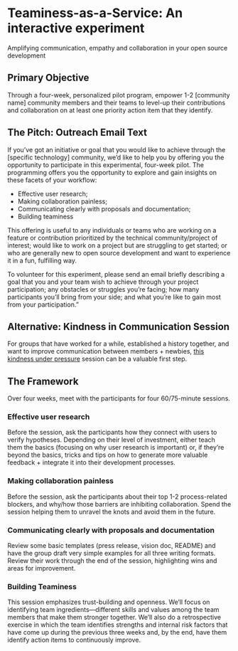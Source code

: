 # Teaminess-as-a-Service: An interactive experiment
Amplifying communication, empathy and collaboration in your open source development 

## Primary Objective 
Through a four-week, personalized pilot program, empower 1-2 [community name] community members and their teams to level-up their contributions and collaboration on at least one priority action item that they identify. 

## The Pitch: Outreach Email Text
If you’ve got an initiative or goal that you would like to achieve through the [specific technology] community, we’d like to help you by offering you the opportunity to participate in this experimental, four-week pilot. The programming offers you the opportunity to explore and gain insights on these facets of your workflow: 

* Effective user research; 
* Making collaboration painless; 
* Communicating clearly with proposals and documentation; 
* Building teaminess

This offering is useful to any individuals or teams who are working on a feature or contribution prioritized by the technical community/project of interest; would like to work on a project but are struggling to get started; or who are generally new to open source development and want to experience it in a fun, fulfilling way.

To volunteer for this experiment, please send an email briefly describing a goal that you and your team wish to achieve through your project participation; any obstacles or struggles you’re facing; how many participants you’ll bring from your side; and what you’re like to gain most from your participation.”

## Alternative: Kindness in Communication Session
For groups that have worked for a while, established a history together, and want to improve communication between members + newbies, [this kindness under pressure](https://github.com/LappleApple/Teaminess-as-a-Service/blob/master/Kindness-Under-Pressure.md) session can be a valuable first step.

## The Framework
Over four weeks, meet with the participants for four 60/75-minute sessions.

### Effective user research
Before the session, ask the participants how they connect with users to verify hypotheses. Depending on their level of investment, either teach them the basics (focusing on why user research is important) or, if they’re beyond the basics, tricks and tips on how to generate more valuable feedback + integrate it into their development processes. 

### Making collaboration painless
Before the session, ask the participants about their top 1-2 process-related blockers, and why/how those barriers are inhibiting collaboration. Spend the session helping them to unravel the knots and avoid them in the future.  

### Communicating clearly with proposals and documentation
Review some basic templates (press release, vision doc, README) and have the group draft very simple examples for all three writing formats. Review their work through the end of the session, highlighting wins and areas for improvement.

### Building Teaminess
This session emphasizes trust-building and openness. We’ll focus on identifying team ingredients—different skills and values among the team members that make them stronger together. We’ll also do a retrospective exercise in which the team identifies strengths and internal risk factors that have come up during the previous three weeks and, by the end, have them identify action items to continuously improve.
